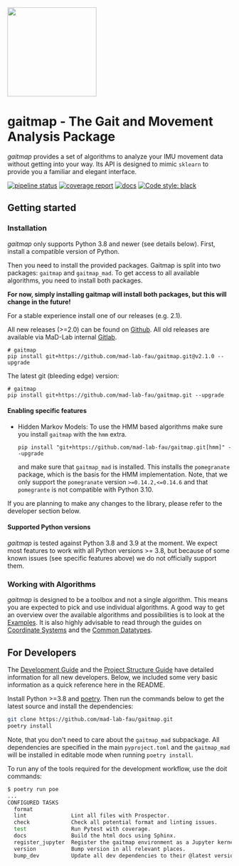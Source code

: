 <img src="./docs/_static/logo/gaitmap_logo_with_text.png" height="200">

# gaitmap - The Gait and Movement Analysis Package

*gaitmap* provides a set of algorithms to analyze your IMU movement data without getting into your way.
Its API is designed to mimic `sklearn` to provide you a familiar and elegant interface.


[![pipeline status](https://mad-srv.informatik.uni-erlangen.de/MadLab/GaitAnalysis/gaitmap/badges/master/pipeline.svg)](https://mad-srv.informatik.uni-erlangen.de/MadLab/GaitAnalysis/gaitmap/-/commits/master)
[![coverage report](https://mad-srv.informatik.uni-erlangen.de/MadLab/GaitAnalysis/gaitmap/badges/master/coverage.svg)](https://mad-srv.informatik.uni-erlangen.de/MadLab/GaitAnalysis/gaitmap/-/commits/master)
[![docs](https://img.shields.io/badge/docs-online-green.svg)](http://MadLab.mad-pages.informatik.uni-erlangen.de/GaitAnalysis/gaitmap/README.html)
[![Code style: black](https://img.shields.io/badge/code%20style-black-000000.svg)](https://github.com/psf/black)

## Getting started

### Installation

*gaitmap* only supports Python 3.8 and newer (see details below).
First, install a compatible version of Python.

Then you need to install the provided packages.
Gaitmap is split into two packages: `gaitmap` and `gaitmap_mad`.
To get access to all available algorithms, you need to install both packages.

**For now, simply installing gaitmap will install both packages, but this will change in the future!**

For a stable experience install one of our releases (e.g. 2.1).

All new releases (>=2.0) can be found on [Github](https://github.com/mad-lab-fau/gaitmap/releases).
All old releases are available via MaD-Lab internal [Gitlab](https://mad-srv.informatik.uni-erlangen.de/MadLab/GaitAnalysis/gaitmap/-/releases).

```
# gaitmap
pip install git+https://github.com/mad-lab-fau/gaitmap.git@v2.1.0 --upgrade
```

The latest git (bleeding edge) version:
```
# gaitmap
pip install git+https://github.com/mad-lab-fau/gaitmap.git --upgrade
```

<!-- To install the package using poetry, make sure you use a version newer than 1.2.0b2.
This is the first version of poetry that supports subdirectories for git dependencies.
Note, that even then, there are a couple of bugs with poetry`s subdirectory support.
Hence, we would recommend to use the package versions of gaitmap and gaitmap_mad and not install them from source. -->

#### Enabling specific features

- Hidden Markov Models: To use the HMM based algorithms make sure you install `gaitmap` with the `hmm` extra.
  ```
  pip install "git+https://github.com/mad-lab-fau/gaitmap.git[hmm]" --upgrade
  ```
  and make sure that `gaitmap_mad` is installed.
  This installs the `pomegranate` package, which is the basis for the HMM implementation.
  Note, that we only support the `pomegranate` version `>=0.14.2,<=0.14.6` and that `pomegrante` is not compatible with 
  Python 3.10.

If you are planning to make any changes to the library, please refer to the developer section below.

#### Supported Python versions

*gaitmap* is tested against Python 3.8 and 3.9 at the moment.
We expect most features to work with all Python versions >= 3.8, but because of some known issues 
(see specific features above) we do not officially support them.

### Working with Algorithms

*gaitmap* is designed to be a toolbox and not a single algorithm.
This means you are expected to pick and use individual algorithms.
A good way to get an overview over the available algorithms and possibilities is to look at the
[Examples](http://madlab.mad-pages.informatik.uni-erlangen.de/GaitAnalysis/gaitmap/auto_examples/index.html).
It is also highly advisable to read through the guides on
[Coordinate Systems](http://madlab.mad-pages.informatik.uni-erlangen.de/GaitAnalysis/gaitmap/source/user_guide/coordinate_systems.html)
and the
[Common Datatypes](http://madlab.mad-pages.informatik.uni-erlangen.de/GaitAnalysis/gaitmap/source/user_guide/datatypes.html).

## For Developers

The [Development Guide](http://madlab.mad-pages.informatik.uni-erlangen.de/GaitAnalysis/gaitmap/source/development/development_guide.html)
and the
[Project Structure Guide](http://madlab.mad-pages.informatik.uni-erlangen.de/GaitAnalysis/gaitmap/source/development/project_structure.html)
have detailed information for all new developers.
Below, we included some very basic information as a quick reference here in the README.

Install Python >=3.8 and [poetry](https://python-poetry.org).
Then run the commands below to get the latest source and install the dependencies:

```bash
git clone https://github.com/mad-lab-fau/gaitmap.git
poetry install
```

Note, that you don't need to care about the `gaitmap_mad` subpackage.
All dependencies are specified in the main `pyproject.toml` and the `gaitmap_mad` will be installed in editable mode
when running `poetry install`.

To run any of the tools required for the development workflow, use the doit commands:

```bash
$ poetry run poe
...
CONFIGURED TASKS
  format            
  lint              Lint all files with Prospector.
  check             Check all potential format and linting issues.
  test              Run Pytest with coverage.
  docs              Build the html docs using Sphinx.
  register_jupyter  Register the gaitmap environment as a Jupyter kernel for testing.
  version           Bump version in all relevant places.
  bump_dev          Update all dev dependencies to their @latest version.

```
